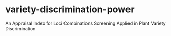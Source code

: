 # variety-discrimination-power
An Appraisal Index for Loci Combinations Screening Applied in Plant Variety Discrimination
